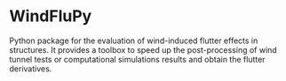 # WindFluPy
Python package for the evaluation of wind-induced flutter effects in structures. It provides a toolbox to speed up the post-processing of wind tunnel tests or computational simulations results and obtain the flutter derivatives.

